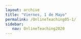 ```yaml
---
layout: archive
title: "Viernes, 1 de Mayo"
permalink: /OnlineTeaching05-1/
sidebar:
   nav: OnlineTeaching2020
---
```

<!---
> **ANUNCIOS:**  
>

> **PLAN PARA HOY:**
>

> **Tarea:**
>
